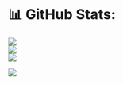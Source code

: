 # 📊 GitHub Stats:
![](https://github-readme-stats.vercel.app/api?username=emre-karatas&theme=dark&hide_border=false&include_all_commits=true&count_private=true)<br/>
![](https://github-readme-streak-stats.herokuapp.com/?user=emre-karatas&theme=dark&hide_border=false)<br/>
![](https://github-readme-stats.vercel.app/api/top-langs/?username=emre-karatas&theme=dark&hide_border=false&include_all_commits=true&count_private=true&layout=compact)


[![](https://visitcount.itsvg.in/api?id=emre-karatas&icon=0&color=0)](https://visitcount.itsvg.in)

<!-- Proudly created with GPRM ( https://gprm.itsvg.in ) -->
